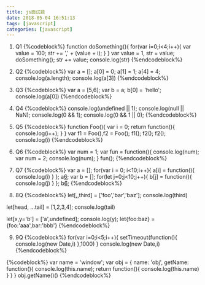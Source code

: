 ```yaml
---
title: js面试题
date: 2018-05-04 16:51:13
tags: [javascript]
categories: [javascript]
---
```

1. Q1
{%codeblock%}
function doSomething(){
  for(var i=0;i<4;i++){
    var value = 100;
    str += ',' + (value + i);
  }
}
var value = 1, str = value;
doSomething();
str += value;
console.log(str)
{%endcodeblock%}


2. Q2
{%codeblock%}
var a = [];
a[0] = 0;
a[1] = 1;
a[4] = 4;
console.log(a.length);
console.log(a[3])
{%endcodeblock%}


3. Q3
{%codeblock%}
var a = [5,6];
var b = a;
b[0] = 'hello';
console.log(a[0])
{%endcodeblock%}

4. Q4
{%codeblock%}
console.log(undefined || 1);
console.log(null || NaN);
console.log(0 && 1);
console.log(0 && 1 || 0);
{%endcodeblock%}



5. Q5
{%codeblock%}
function Foo(){
  var i = 0;
  return function(){
    console.log(i++);
  }
}
var f1 = Foo(),f2 = Foo();
f1();
f2();
f2();
console.log(i)
{%endcodeblock%}


6. Q6
{%codeblock%}
var num = 1;
var fun = function(){
  console.log(num);
  var num = 2;
  console.log(num);
}
fun();
{%endcodeblock%}

7. Q7
{%codeblock%}
var a = [];
for(var i = 0; i<10;i++){
  a[i] = function(){
    console.log(i)
  }
};
a[6]();
var b = [];
for(let j=0;j<10;j++){
  b[j] = function(){
    console.log(j)
  }
};
b[6]();
{%endcodeblock%}

8. 8Q
{%codeblock%}
let[,,third] = ['foo','bar','baz'];
console.log(third)

let[head, ...tail] = [1,2,3,4];
console.log(tail)

let[x,y='b'] = ['a',undefined];
console.log(y);
let{foo:baz} = {foo:'aaa',bar:'bbb'}
{%endcodeblock%}


9. 9Q
{%codeblock%}
for(var i=0;i<5;i++){
  setTimeout(function(){
    console.log(new Date,i)
  },1000)
}
console.log(new Date,i)
{%endcodeblock%}

{%codeblock%}
var name = 'window';
var obj = {
  name: 'obj',
  getName: function(){
    console.log(this.name);
    return function(){
      console.log(this.name)
    }
  }
}
obj.getName()()
{%endcodeblock%}